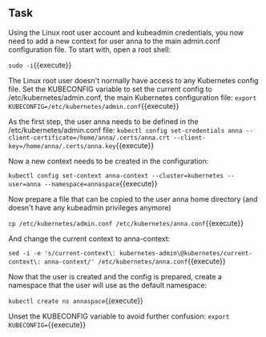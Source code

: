 ## Task
Using the Linux root user account and kubeadmin credentials, you now need to add a new context for user anna to the main admin.conf configuration file. To start with, open a root shell:

`sudo -i`{{execute}}

The Linux root user doesn't normally have access to any Kubernetes config file. Set the KUBECONFIG variable to set the current config to /etc/kubernetes/admin.conf, the main Kubernetes configuration file:
`export KUBECONFIG=/etc/kubernetes/admin.conf`{{execute}}

As the first step, the user anna needs to be defined in the /etc/kubernetes/admin.conf file:
`kubectl config set-credentials anna --client-certificate=/home/anna/.certs/anna.crt --client-key=/home/anna/.certs/anna.key`{{execute}}

Now a new context needs to be created in the configuration:

`kubectl config set-context anna-context --cluster=kubernetes --user=anna --namespace=annaspace`{{execute}}

Now prepare a file that can be copied to the user anna home directory (and doesn't have any kubeadmin privileges anymore)

`cp /etc/kubernetes/admin.conf /etc/kubernetes/anna.conf`{{execute}}

And change the current context to anna-context:

`sed -i -e 's/current-context\: kubernetes-admin\@kubernetes/current-context\: anna-context/' /etc/kubernetes/anna.conf`{{execute}}

Now that the user is created and the config is prepared, create a namespace that the user will use as the default namespace:

`kubectl create ns annaspace`{{execute}}

Unset the KUBECONFIG variable to avoid further confusion:
`export KUBECONFIG=`{{execute}}
